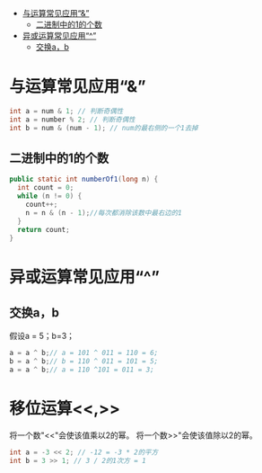 
<!-- @import "[TOC]" {cmd="toc" depthFrom=1 depthTo=6 orderedList=false} -->
<!-- code_chunk_output -->

* [与运算常见应用“&”](#与运算常见应用)
	* [二进制中的1的个数](#二进制中的1的个数)
* [异或运算常见应用“^”](#异或运算常见应用)
	* [交换a，b](#交换ab)

<!-- /code_chunk_output -->

# 与运算常见应用“&”
```java
int a = num & 1; // 判断奇偶性
int a = number % 2; // 判断奇偶性
int b = num & (num - 1); // num的最右侧的一个1去掉
```
## 二进制中的1的个数
```java
public static int numberOf1(long n) {
  int count = 0;
  while (n != 0) {
    count++;
    n = n & (n - 1);//每次都消除该数中最右边的1
  }
  return count;
}
```
# 异或运算常见应用“^”
## 交换a，b
假设a = 5；b=3；
```java
a = a ^ b;// a = 101 ^ 011 = 110 = 6;
b = a ^ b;// b = 110 ^ 011 = 101 = 5;
a = a ^ b;// a = 110 ^101 = 011 = 3;
```
# 移位运算<<,>>
将一个数"<<"会使该值乘以2的幂。
将一个数>>"会使该值除以2的幂。
```java
int a = -3 << 2; // -12 = -3 * 2的平方
int b = 3 >> 1; // 3 / 2的1次方 = 1 
```
